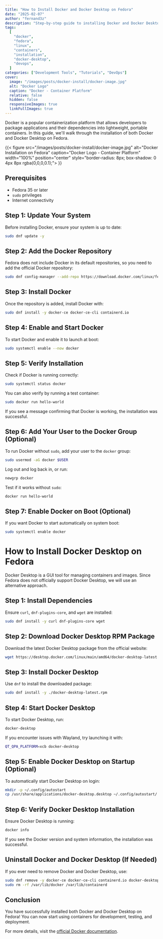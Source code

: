 ```yaml
---
title: "How to Install Docker and Docker Desktop on Fedora"
date: "2025-02-07"
author: "fernand3z"
description: "Step-by-step guide to installing Docker and Docker Desktop on Fedora."
tags:
  [
    "docker",
    "fedora",
    "linux",
    "containers",
    "installation",
    "docker-desktop",
    "devops",
  ]
categories: ["Development Tools", "Tutorials", "DevOps"]
cover:
  image: "/images/posts/docker-install/docker-image.jpg"
  alt: "Docker Logo"
  caption: "Docker - Container Platform"
  relative: false
  hidden: false
  responsiveImages: true
  linkFullImages: true
---
```


Docker is a popular containerization platform that allows developers to package applications and their dependencies into lightweight, portable containers. In this guide, we'll walk through the installation of both Docker and Docker Desktop on Fedora.

{{< figure
src="/images/posts/docker-install/docker-image.jpg"
alt="Docker Installation on Fedora"
caption="Docker Logo - Container Platform"
width="100%"
position="center"
style="border-radius: 8px; box-shadow: 0 4px 8px rgba(0,0,0,0.1);"> }}

## Prerequisites

- Fedora 35 or later
- `sudo` privileges
- Internet connectivity

## Step 1: Update Your System

Before installing Docker, ensure your system is up to date:

```sh
sudo dnf update -y
```

## Step 2: Add the Docker Repository

Fedora does not include Docker in its default repositories, so you need to add the official Docker repository:

```sh
sudo dnf config-manager --add-repo https://download.docker.com/linux/fedora/docker-ce.repo
```

## Step 3: Install Docker

Once the repository is added, install Docker with:

```sh
sudo dnf install -y docker-ce docker-ce-cli containerd.io
```

## Step 4: Enable and Start Docker

To start Docker and enable it to launch at boot:

```sh
sudo systemctl enable --now docker
```

## Step 5: Verify Installation

Check if Docker is running correctly:

```sh
sudo systemctl status docker
```

You can also verify by running a test container:

```sh
sudo docker run hello-world
```

If you see a message confirming that Docker is working, the installation was successful.

## Step 6: Add Your User to the Docker Group (Optional)

To run Docker without `sudo`, add your user to the `docker` group:

```sh
sudo usermod -aG docker $USER
```

Log out and log back in, or run:

```sh
newgrp docker
```

Test if it works without `sudo`:

```sh
docker run hello-world
```

## Step 7: Enable Docker on Boot (Optional)

If you want Docker to start automatically on system boot:

```sh
sudo systemctl enable docker
```

# How to Install Docker Desktop on Fedora

Docker Desktop is a GUI tool for managing containers and images. Since Fedora does not officially support Docker Desktop, we will use an alternative approach.

## Step 1: Install Dependencies

Ensure `curl`, `dnf-plugins-core`, and `wget` are installed:

```sh
sudo dnf install -y curl dnf-plugins-core wget
```

## Step 2: Download Docker Desktop RPM Package

Download the latest Docker Desktop package from the official website:

```sh
wget https://desktop.docker.com/linux/main/amd64/docker-desktop-latest.rpm
```

## Step 3: Install Docker Desktop

Use `dnf` to install the downloaded package:

```sh
sudo dnf install -y ./docker-desktop-latest.rpm
```

## Step 4: Start Docker Desktop

To start Docker Desktop, run:

```sh
docker-desktop
```

If you encounter issues with Wayland, try launching it with:

```sh
QT_QPA_PLATFORM=xcb docker-desktop
```

## Step 5: Enable Docker Desktop on Startup (Optional)

To automatically start Docker Desktop on login:

```sh
mkdir -p ~/.config/autostart
cp /usr/share/applications/docker-desktop.desktop ~/.config/autostart/
```

## Step 6: Verify Docker Desktop Installation

Ensure Docker Desktop is running:

```sh
docker info
```

If you see the Docker version and system information, the installation was successful.

## Uninstall Docker and Docker Desktop (If Needed)

If you ever need to remove Docker and Docker Desktop, use:

```sh
sudo dnf remove -y docker-ce docker-ce-cli containerd.io docker-desktop
sudo rm -rf /var/lib/docker /var/lib/containerd
```

## Conclusion

You have successfully installed both Docker and Docker Desktop on Fedora! You can now start using containers for development, testing, and deployment.

For more details, visit the [official Docker documentation](https://docs.docker.com/engine/install/fedora/).
